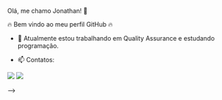Olá, me chamo Jonathan! 👋 

 🔥  Bem vindo ao meu perfil GitHub 🔥 

- 🔭 Atualmente estou trabalhando em Quality Assurance e estudando programação.

- 📫  Contatos:
<div>
<a href="https://instagram.com/jonathanmarquesb" target="_blank"><img src="https://img.shields.io/badge/-Instagram-%23E4405F?style=for-the-badge&logo=instagram&logoColor=white" target="_blank"></a>
<a href="https://www.linkedin.com/in/jonathan-marques-bonckhorny-1172351b1/" target="_blank"><img src="https://img.shields.io/badge/-LinkedIn-%230077B5?style=for-the-badge&logo=linkedin&logoColor=white" target="_blank"></a>   
</div>

-->

